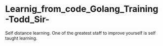 # Learnig_from_code_Golang_Training-Todd_Sir-
Self distance learning. One of the greatest staff to improve yourself is self taught learning.
